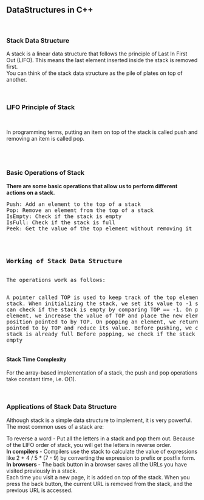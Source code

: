 <h2 COLOR="BLUE">DataStructures in C++ </h2>

<br>
<h3>Stack Data Structure</h3> 
<p>
  A stack is a linear data structure that follows the principle of Last In First Out (LIFO). This means the last element inserted inside the stack is removed first.
<br>
You can think of the stack data structure as the pile of plates on top of another.
</p> <br>

<h3>LIFO Principle of Stack</h3> <br>
<p>In programming terms, putting an item on top of the stack is called push and removing an item is called pop.</p> <br><br>

<h3>Basic Operations of Stack</h3>
<b>There are some basic operations that allow us to perform different actions on a stack.</b>
<pre>
Push: Add an element to the top of a stack
Pop: Remove an element from the top of a stack
IsEmpty: Check if the stack is empty
IsFull: Check if the stack is full
Peek: Get the value of the top element without removing it
</pre>
<br>
<pre>
<h3>Working of Stack Data Structure</h3>
The operations work as follows:

A pointer called TOP is used to keep track of the top element in the stack.
When initializing the stack, we set its value to -1 so that we can check if the stack is empty by comparing TOP == -1.
On pushing an element, we increase the value of TOP and place the new element in the position pointed to by TOP.
On popping an element, we return the element pointed to by TOP and reduce its value.
Before pushing, we check if the stack is already full
Before popping, we check if the stack is already empty
</pre>
 
<h4>Stack Time Complexity</h4> 
<p>For the array-based implementation of a stack, the push and pop operations take constant time, i.e. O(1).</p>
<br>

<h3>Applications of Stack Data Structure</h3>
<p>
  Although stack is a simple data structure to implement, it is very powerful. The most common uses of a stack are:

To reverse a word - Put all the letters in a stack and pop them out. Because of the LIFO order of stack, you will get the letters in reverse order. <br>
<b>In compilers</b> - Compilers use the stack to calculate the value of expressions like 2 + 4 / 5 * (7 - 9) by converting the expression to prefix or postfix form.<br>
<b>In browsers </b>- The back button in a browser saves all the URLs you have visited previously in a stack. <br> Each time you visit a new page, it is added on top of the stack. When you press the back button, the current URL is removed from the stack, and the previous URL is accessed.
</p>
 
